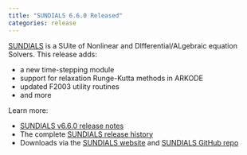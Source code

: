 ```yaml
---
title: "SUNDIALS 6.6.0 Released"
categories: release
---
```


[SUNDIALS](https://github.com/LLNL/sundials) is a SUite of Nonlinear and DIfferential/ALgebraic equation Solvers. This release adds:

- a new time-stepping module
- support for relaxation Runge-Kutta methods in ARKODE
- updated F2003 utility routines
- and more

Learn more:

- [SUNDIALS v6.6.0 release notes](https://github.com/LLNL/sundials/releases/tag/v6.6.0)
- The complete [SUNDIALS release history](https://computing.llnl.gov/projects/sundials/release-history)
- Downloads via the [SUNDIALS website](https://computing.llnl.gov/projects/sundials) and [SUNDIALS GitHub repo](https://github.com/LLNL/sundials)
